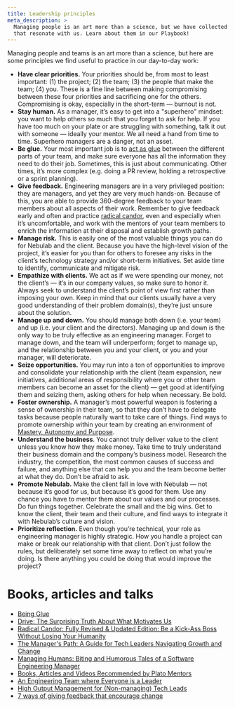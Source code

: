 ```yaml
---
title: Leadership principles
meta_description: >
  Managing people is an art more than a science, but we have collected some leadership principles
  that resonate with us. Learn about them in our Playbook!
---
```


Managing people and teams is an art more than a science, but here are some principles we find useful
to practice in our day-to-day work:

* **Have clear priorities.** Your priorities should be, from most to least important: (1) the
  project; (2) the team; (3) the people that make the team; (4) you. These is a fine line between
  making compromising between these four priorities and sacrificing one for the others. Compromising
  is okay, especially in the short-term — burnout is not.
* **Stay human.** As a manager, it’s easy to get into a "superhero" mindset: you want to help
  others so much that you forget to ask for help. If you have too much on your plate or are
  struggling with something, talk it out with someone — ideally your mentor. We all need a hand
  from time to time. Superhero managers are a danger, not an asset.
* **Be glue.** Your most important job is to [act as glue](https://noidea.dog/glue) between the
  different parts of your team, and make sure everyone has all the information they need to do
  their job. Sometimes, this is just about communicating. Other times, it’s more complex (e.g.
  doing a PR review, holding a retrospective or a sprint planning).
* **Give feedback.** Engineering managers are in a very privileged position: they are managers, and yet they
  are very much hands-on. Because of this, you are able to provide 360-degree feedback to your team
  members about all aspects of their work. Remember to give feedback early and often and practice
  [radical candor](https://www.amazon.it/Radical-Candor-Revised-Kick-Ass-Humanity-ebook/dp/B07P9LPXPT),
  even and especially when it’s uncomfortable, and work with the mentors of your team members to
  enrich the information at their disposal and establish growth paths.
* **Manage risk.** This is easily one of the most valuable things you can do for Nebulab and the
  client. Because you have the high-level vision of the project, it’s easier for you than for
  others to foresee any risks in the client’s technology strategy and/or short-term initiatives.
  Set aside time to identify, communicate and mitigate risk.
* **Empathize with clients.** We act as if we were spending our money, not the client’s — it’s in
  our company values, so make sure to honor it. Always seek to understand the client’s point of view
  first rather than imposing your own. Keep in mind that our clients usually have a very good
  understanding of their problem domain(s), they’re just unsure about the solution.
* **Manage up and down.** You should manage both down (i.e. your team) and up (i.e. your client and
  the directors). Managing up and down is the only way to be truly effective as an engineering manager.
  Forget to manage down, and the team will underperform; forget to manage up, and the relationship between
  you and your client, or you and your manager, will deteriorate.
* **Seize opportunities.** You may run into a ton of opportunities to improve and consolidate your
  relationship with the client (team expansion, new initiatives, additional areas of responsibility
  where you or other team members can become an asset for the client) — get good at identifying
  them and seizing them, asking others for help when necessary. Be bold.
* **Foster ownership.** A manager’s most powerful weapon is fostering a sense of ownership in their
  team, so that they don’t have to delegate tasks because people naturally want to take care of
  things. Find ways to promote ownership within your team by creating an environment of
  [Mastery, Autonomy and Purpose](https://www.amazon.it/Drive-Surprising-Truth-Motivates-English-ebook/dp/B0033TI4BW).
* **Understand the business**. You cannot truly deliver value to the client unless you know how they
  make money. Take time to truly understand their business domain and the company’s business model.
  Research the industry, the competition, the most common causes of success and failure, and
  anything else that can help you and the team become better at what they do. Don’t be afraid to
  ask.
* **Promote Nebulab.** Make the client fall in love with Nebulab — not because it’s good for us, but
  because it’s good for them. Use any chance you have to mentor them about our values and our
  processes. Do fun things together. Celebrate the small and the big wins. Get to know the client,
  their team and their culture, and find ways to integrate it with Nebulab’s culture and vision.
* **Prioritize reflection.** Even though you’re technical, your role as engineering manager is highly
  strategic. How you handle a project can make or break our relationship with that client. Don’t
  just follow the rules, but deliberately set some time away to reflect on what you’re doing. Is
  there anything you could be doing that would improve the project?

# Books, articles and talks

* [Being Glue](https://noidea.dog/glue)
* [Drive: The Surprising Truth About What Motivates Us](https://www.amazon.it/Drive-Surprising-Truth-Motivates-English-ebook/dp/B0033TI4BW)
* [Radical Candor: Fully Revised & Updated Edition: Be a Kick-Ass Boss Without Losing Your Humanity](https://www.amazon.it/Radical-Candor-Revised-Kick-Ass-Humanity-ebook/dp/B07P9LPXPT)
* [The Manager's Path: A Guide for Tech Leaders Navigating Growth and Change](https://www.amazon.it/Managers-Path-Leaders-Navigating-English-ebook/dp/B06XP3GJ7F)
* [Managing Humans: Biting and Humorous Tales of a Software Engineering Manager](https://www.amazon.it/Managing-Humans-Humorous-Software-Engineering/dp/1484221575)
* [Books, Articles and Videos Recommended by Plato Mentors](https://docs.google.com/spreadsheets/d/1C4G6_1G38MDqrhl-RoFIV4eWPb8irD2nOipMDRrwtoo/edit)
* [An Engineering Team where Everyone is a Leader](https://blog.pragmaticengineer.com/a-team-where-everyone-is-a-leader/)
* [High Output Management for (Non-managing) Tech Leads](https://www.g9labs.com/2020/01/04/high-output-management-for-non-managing-tech-leads/)
* [7 ways of giving feedback that encourage change](https://knowyourteam.com/blog/2019/08/29/7-ways-of-giving-feedback-that-encourage-change/?utm_source=email&utm_medium=kytnewsletter&__s=ktamput8bgc2qtmj5xng)
